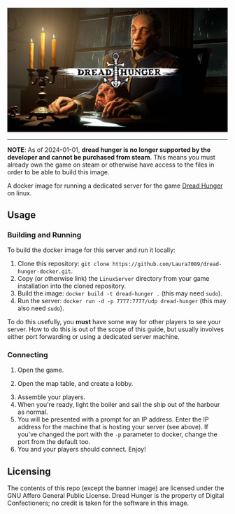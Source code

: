 ![dread hunger game banner with title](./banner.jpg)

---

**NOTE**: As of 2024-01-01, **dread hunger is no longer supported by the developer and cannot be purchased from steam**.
This means you must already own the game on steam or otherwise have access to the files in order to be able to build this image.

A docker image for running a dedicated server for the game [Dread Hunger](https://store.steampowered.com/app/1418630/Dread_Hunger/) on linux.

## Usage

### Building and Running

To build the docker image for this server and run it locally:

1. Clone this repository: `git clone https://github.com/Laura7089/dread-hunger-docker.git`.
2. Copy (or otherwise link) the `LinuxServer` directory from your game installation into the cloned repository.
3. Build the image: `docker build -t dread-hunger .` (this may need `sudo`).
4. Run the server: `docker run -d -p 7777:7777/udp dread-hunger` (this may also need `sudo`).

To do this usefully, you **must** have some way for other players to see your server.
How to do this is out of the scope of this guide, but usually involves either port forwarding or using a dedicated server machine.

### Connecting

1. Open the game.
<!-- TODO: does this change any settings on the server??? -->
2. Open the map table, and create a lobby. 
<!-- TODO: how do players do this? -->
3. Assemble your players.
4. When you're ready, light the boiler and sail the ship out of the harbour as normal.
5. You will be presented with a prompt for an IP address.
  Enter the IP address for the machine that is hosting your server (see above).
  If you've changed the port with the `-p` parameter to docker, change the port from the default too.
6. You and your players should connect. Enjoy!

## Licensing

The contents of this repo (except the banner image) are licensed under the GNU Affero General Public License.
Dread Hunger is the property of Digital Confectioners; no credit is taken for the software in this image.
